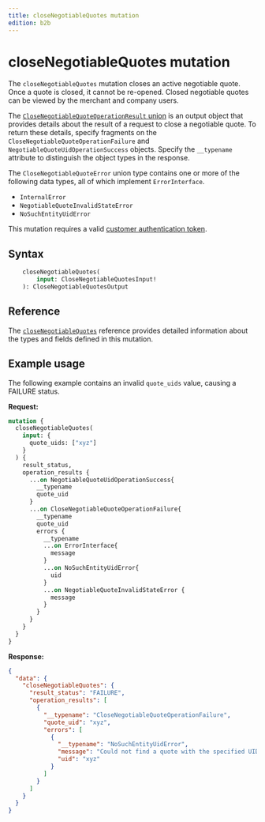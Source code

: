 ```yaml
---
title: closeNegotiableQuotes mutation
edition: b2b
---
```


# closeNegotiableQuotes mutation

The `closeNegotiableQuotes` mutation closes an active negotiable quote. Once a quote is closed, it cannot be re-opened. Closed negotiable quotes can be viewed by the merchant and company users.

The [`CloseNegotiableQuoteOperationResult` union](../unions/index.md) is an output object that provides details about the result of a request to close a negotiable quote. To return these details, specify fragments on the `CloseNegotiableQuoteOperationFailure` and `NegotiableQuoteUidOperationSuccess` objects. Specify the `__typename` attribute to distinguish the object types in the response.

The `CloseNegotiableQuoteError` union type contains one or more of the following data types, all of which implement `ErrorInterface`.

*  `InternalError`
*  `NegotiableQuoteInvalidStateError`
*  `NoSuchEntityUidError`

This mutation requires a valid [customer authentication token](../../../customer/mutations/generate-token.md).

## Syntax

```graphql
    closeNegotiableQuotes(
        input: CloseNegotiableQuotesInput!
    ): CloseNegotiableQuotesOutput
```

## Reference

The [`closeNegotiableQuotes`](https://developer.adobe.com/commerce/webapi/graphql-api/index.html#mutation-closeNegotiableQuotes) reference provides detailed information about the types and fields defined in this mutation.

## Example usage

The following example contains an invalid `quote_uids` value, causing a FAILURE status.

**Request:**

```graphql
mutation {
  closeNegotiableQuotes(
    input: {
      quote_uids: ["xyz"]
    }
  ) {
    result_status,
    operation_results {
      ...on NegotiableQuoteUidOperationSuccess{
        __typename
        quote_uid
      }
      ...on CloseNegotiableQuoteOperationFailure{
        __typename
        quote_uid
        errors {
          __typename
          ...on ErrorInterface{
            message
          }
          ...on NoSuchEntityUidError{
            uid
          }
          ...on NegotiableQuoteInvalidStateError {
            message
          }
        }
      }
    }
  }
}
```

**Response:**

```json
{
  "data": {
    "closeNegotiableQuotes": {
      "result_status": "FAILURE",
      "operation_results": [
        {
          "__typename": "CloseNegotiableQuoteOperationFailure",
          "quote_uid": "xyz",
          "errors": [
            {
              "__typename": "NoSuchEntityUidError",
              "message": "Could not find a quote with the specified UID.",
              "uid": "xyz"
            }
          ]
        }
      ]
    }
  }
}
```
